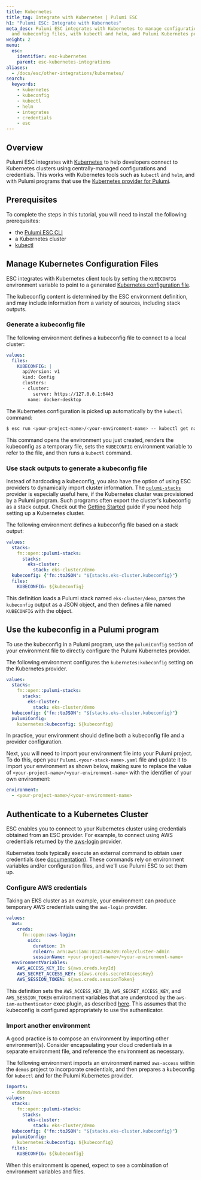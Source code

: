 ```yaml
---
title: Kubernetes
title_tag: Integrate with Kubernetes | Pulumi ESC
h1: "Pulumi ESC: Integrate with Kubernetes"
meta_desc: Pulumi ESC integrates with Kubernetes to manage configurations, credentials,
  and kubeconfig files, with kubectl and helm, and Pulumi Kubernetes provider.
weight: 2
menu:
  esc:
    identifier: esc-kubernetes
    parent: esc-kubernetes-integrations
aliases:
  - /docs/esc/other-integrations/kubernetes/
search:
  keywords:
    - kubernetes
    - kubeconfig
    - kubectl
    - helm
    - integrates
    - credentials
    - esc
---
```


## Overview

Pulumi ESC integrates with [Kubernetes](https://kubernetes.io/) to help developers connect to Kubernetes
clusters using centrally-managed configurations and credentials. This works with Kubernetes tools
such as `kubectl` and `helm`, and with Pulumi programs that use the
[Kubernetes provider for Pulumi](/registry/packages/kubernetes/).

## Prerequisites

To complete the steps in this tutorial, you will need to install the following prerequisites:

- the [Pulumi ESC CLI](/docs/esc-cli/)
- a Kubernetes cluster
- [kubectl](https://kubernetes.io/releases/download/#kubectl)

## Manage Kubernetes Configuration Files

ESC integrates with Kubernetes client tools by setting the `KUBECONFIG` environment variable to point to a
generated [Kubernetes configuration file](https://kubernetes.io/docs/concepts/configuration/organize-cluster-access-kubeconfig/).

The kubeconfig content is determined by the ESC environment definition, and may include
information from a variety of sources, including stack outputs.

### Generate a kubeconfig file

The following environment defines a kubeconfig file to connect to a local cluster:

```yaml
values:
  files:
    KUBECONFIG: |
      apiVersion: v1
      kind: Config
      clusters:
      - cluster:
          server: https://127.0.0.1:6443
        name: docker-desktop
```

The Kubernetes configuration is picked up automatically by the `kubectl` command:

```bash
$ esc run <your-project-name>/<your-environment-name> -- kubectl get namespaces
```

This command opens the environment you just created, renders the kubeconfig as a temporary file, sets
the `KUBECONFIG` environment variable to refer to the file, and then runs a `kubectl` command.

### Use stack outputs to generate a kubeconfig file

Instead of hardcoding a kubeconfig, you also have the option of using ESC providers to dynamically import
cluster information. The [`pulumi-stacks`](/docs/esc/integrations/infrastructure/pulumi-iac/pulumi-stacks/) provider is especially useful here, if the Kubernetes cluster
was provisioned by a Pulumi program. Such programs often export the cluster's kubeconfig as a stack output.
Check out the [Getting Started](/docs/clouds/kubernetes/) guide if you need help setting up a Kubernetes cluster.

The following environment defines a kubeconfig file based on a stack output:

```yaml
values:
  stacks:
    fn::open::pulumi-stacks:
      stacks:
        eks-cluster:
          stack: eks-cluster/demo
  kubeconfig: {'fn::toJSON': "${stacks.eks-cluster.kubeconfig}"}
  files:
    KUBECONFIG: ${kubeconfig}
```

This definition loads a Pulumi stack named `eks-cluster/demo`, parses the `kubeconfig` output as a JSON object,
and then defines a file named `KUBECONFIG` with the object.

## Use the kubeconfig in a Pulumi program

To use the kubeconfig in a Pulumi program, use the `pulumiConfig` section of your environment file to directly
configure the Pulumi Kubernetes provider.

The following environment configures the `kubernetes:kubeconfig` setting on the Kubernetes provider.

```yaml
values:
  stacks:
    fn::open::pulumi-stacks:
      stacks:
        eks-cluster:
          stack: eks-cluster/demo
  kubeconfig: {'fn::toJSON': "${stacks.eks-cluster.kubeconfig}"}
  pulumiConfig:
    kubernetes:kubeconfig: ${kubeconfig}
```

In practice, your environment should define both a kubeconfig file and a provider configuration.

Next, you will need to import your environment file into your Pulumi project. To do this,
open your `Pulumi.<your-stack-name>.yaml` file and update it to import your environment as shown below,
making sure to replace the value of `<your-project-name>/<your-environment-name>` with the identifier of your own environment:

```yaml
environment:
  - <your-project-name>/<your-environment-name>
```

## Authenticate to a Kubernetes Cluster

ESC enables you to connect to your Kubernetes cluster using credentials obtained from an ESC provider. For example,
to connect using AWS credentials returned by the [aws-login](/docs/esc/integrations/dynamic-login-credentials/aws-login/) provider.

Kubernetes tools typically execute an external command to obtain user credentials
(see [documentation](https://kubernetes.io/docs/reference/access-authn-authz/authentication/#client-go-credential-plugins)).
These commands rely on environment variables and/or configuration files, and we'll use Pulumi ESC to set
them up.

### Configure AWS credentials

Taking an EKS cluster as an example, your environment can produce temporary AWS credentials using the `aws-login` provider.

```yaml
values:
  aws:
    creds:
      fn::open::aws-login:
        oidc:
          duration: 1h
          roleArn: arn:aws:iam::0123456789:role/cluster-admin
          sessionName: <your-project-name>/<your-environment-name>
  environmentVariables:
    AWS_ACCESS_KEY_ID: ${aws.creds.keyId}
    AWS_SECRET_ACCESS_KEY: ${aws.creds.secretAccessKey}
    AWS_SESSION_TOKEN: ${aws.creds.sessionToken}
```

This definition sets the `AWS_ACCESS_KEY_ID`, `AWS_SECRET_ACCESS_KEY`, and `AWS_SESSION_TOKEN` environment variables
that are understood by the `aws-iam-authenticator` exec plugin, as described [here](https://github.com/kubernetes-sigs/aws-iam-authenticator?tab=readme-ov-file#specifying-credentials--using-aws-profiles).
This assumes that the kubeconfig is configured appropriately to use the authenticator.

### Import another environment

A good practice is to compose an environment by importing other environment(s). Consider encapsulating your cloud
credentials in a separate environment file, and reference the environment as necessary.

The following environment imports an environment named `aws-access` within the `demos` project to incorporate credentials, and then prepares
a kubeconfig for `kubectl` and for the Pulumi Kubernetes provider.

```yaml
imports:
  - demos/aws-access
values:
  stacks:
    fn::open::pulumi-stacks:
      stacks:
        eks-cluster:
          stack: eks-cluster/demo
  kubeconfig: {'fn::toJSON': "${stacks.eks-cluster.kubeconfig}"}
  pulumiConfig:
    kubernetes:kubeconfig: ${kubeconfig}
  files:
    KUBECONFIG: ${kubeconfig}
```

When this environment is opened, expect to see a combination
of environment variables and files.
